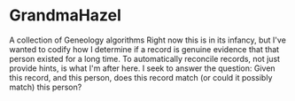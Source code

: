 # GrandmaHazel
A collection of Geneology algorithms
Right now this is in its infancy, but I've wanted to codify how I determine if a record is genuine evidence
that that person existed for a long time. To automatically reconcile records, not just provide hints, is what
I'm after here. I seek to answer the question: Given this record, and this person, does this record match (or
could it possibly match) this person?
